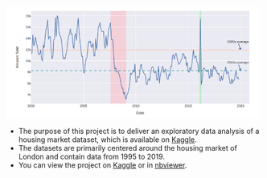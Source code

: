 <p align="center">
  <img src="https://github.com/marcelfg/data-analysis-projects/blob/master/housing-in-london/images/london_housing.png?raw=true"/>
</p>

- The purpose of this project is to deliver an exploratory data analysis of a housing market dataset, which is available on [Kaggle][1]. 
- The datasets are primarily centered around the housing market of London and contain data from 1995 to 2019.
- You can view the project on [Kaggle][2] or in [nbviewer][3].

[1]: https://www.kaggle.com/justinas/housing-in-london
[2]: https://www.kaggle.com/marcelfellipe/housing-in-london-exploratory-data-analysis
[3]: https://nbviewer.jupyter.org/github/marcelfg/data-analysis-projects/blob/master/housing-in-london/housing-london.ipynb
